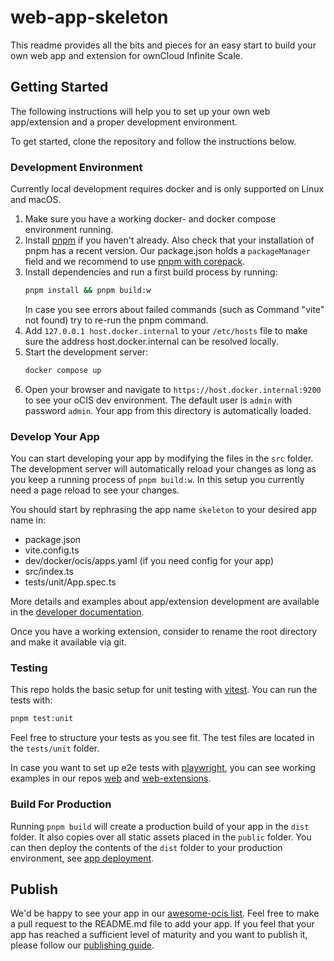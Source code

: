 # web-app-skeleton
This readme provides all the bits and pieces for an easy start to build your own web app and extension for ownCloud Infinite Scale.

## Getting Started
The following instructions will help you to set up your own web app/extension and a proper development environment.

To get started, clone the repository and follow the instructions below.

### Development Environment

Currently local development requires docker and is only supported on Linux and macOS.

1. Make sure you have a working docker- and docker compose environment running.
1. Install [pnpm](https://pnpm.io/installation) if you haven't already. Also check that your installation of pnpm has a recent version. Our package.json holds a `packageManager` field and we recommend to use [pnpm with corepack](https://pnpm.io/installation#using-corepack).
1. Install dependencies and run a first build process by running:
   ```bash
   pnpm install && pnpm build:w
   ```
   In case you see errors about failed commands (such as Command "vite" not found) try to re-run the pnpm command.
1. Add `127.0.0.1 host.docker.internal` to your `/etc/hosts` file to make sure the address host.docker.internal can be resolved locally. 
1. Start the development server:
   ```bash
   docker compose up
   ```
1. Open your browser and navigate to `https://host.docker.internal:9200` to see your oCIS dev environment. The default user is `admin` with password `admin`. Your app from this directory is automatically loaded.

### Develop Your App
You can start developing your app by modifying the files in the `src` folder. The development server will automatically reload your changes as long as you keep a running process of `pnpm build:w`. In this setup you currently need a page reload to see your changes.

You should start by rephrasing the app name `skeleton` to your desired app name in:
- package.json
- vite.config.ts
- dev/docker/ocis/apps.yaml (if you need config for your app)
- src/index.ts
- tests/unit/App.spec.ts

More details and examples about app/extension development are available in the [developer documentation](https://owncloud.dev/clients/web/extension-system/).

Once you have a working extension, consider to rename the root directory and make it available via git.

### Testing
This repo holds the basic setup for unit testing with [vitest](https://vitest.dev/guide/). You can run the tests with:
```bash
pnpm test:unit
```
Feel free to structure your tests as you see fit. The test files are located in the `tests/unit` folder.

In case you want to set up e2e tests with [playwright](https://playwright.io), you can see working examples in our repos [web](https://github.com/owncloud/web) and [web-extensions](https://github.com/owncloud/web-extensions).

### Build For Production
Running `pnpm build` will create a production build of your app in the `dist` folder. It also copies over all static assets placed in the `public` folder. You can then deploy the contents of the `dist` folder to your production environment, see [app deployment](https://owncloud.dev/services/web/#web-apps).

## Publish
We'd be happy to see your app in our [awesome-ocis list](https://github.com/owncloud/awesome-ocis/blob/main/README.md). Feel free to make a pull request to the README.md file to add your app.
If you feel that your app has reached a sufficient level of maturity and you want to publish it, please follow our [publishing guide](https://github.com/owncloud/awesome-ocis/tree/main/webApps).
